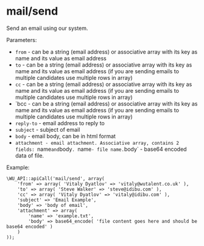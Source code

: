 mail/send
===

Send an email using our system.

Parameters:

 * `from` - can be a string (email address) or associative array with its key as name and its value as email address
 * `to` - can be a string (email address) or associative array with its key as name and its value as email address (if you are sending emails to multiple candidates use multiple rows in array)
 * `cc` - can be a string (email address) or associative array with its key as name and its value as email address (if you are sending emails to multiple candidates use multiple rows in array)
 * `bcc - can be a string (email address) or associative array with its key as name and its value as email address (if you are sending emails to multiple candidates use multiple rows in array)
 * `reply-to` - email address to reply to
 * `subject` - subject of email
 * `body` - email body, can be in html format
 * `attachment - email attachment. Associative array, contains 2 fields: `name` and `body`. `name` - file name. `body` - base64 encoded data of file.

Example:

```
\WU_API::apiCall('mail/send', array(
    'from' => array( 'Vitaly Dyatlov' => 'vitaly@wutalent.co.uk' ),
    'to' => array( 'Steve Walker' => 'steve@idibu.com' ),
    'cc' => array( 'Vitaly Dyatlov' => 'vitaly@idibu.com' ),
    'subject' => 'Email Example',
    'body' => 'body of email',
    'attachment' => array(
        'name' => 'example.txt',
        'body' => base64_encode( 'file content goes here and should be base64 encoded' )
    )
));
```
